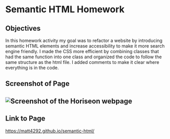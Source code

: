 # Semantic HTML Homework

## Objectives
In this homework activity my goal was to refactor a website by introducing semantic HTML elements and increase accessibility to make it more search engine friendly. I made the CSS more efficient by combining classes that had the same function into one class and organized the code to follow the same structure as the html file. I added comments to make it clear where everything is in the code.


## Screenshot of Page
![Screenshot of the Horiseon webpage](./assets/images/screenshot-for-readme.png)
--------

## Link to Page
https://matt4292.github.io/semantic-html/
